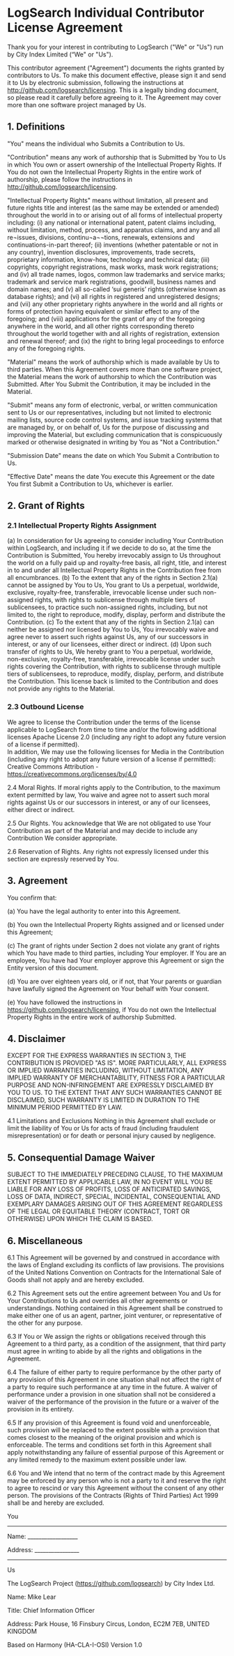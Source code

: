# LogSearch Individual Contributor License Agreement

Thank you for your interest in contributing to LogSearch ("We" or "Us")
run by City Index Limited (“We" or "Us"). 

This contributor agreement ("Agreement") documents the rights granted by
contributors to Us. To make this document effective, please sign it and send
it to Us by electronic submission, following the instructions at
http://github.com/logsearch/licensing. This is a legally binding document, so
please read it carefully before agreeing to it. The Agreement may cover more
than one software project managed by Us.

## 1. Definitions

"You" means the individual who Submits a Contribution to Us.

"Contribution" means any work of authorship that is Submitted by You to Us in
which You own or assert ownership of the Intellectual Property Rights. If You do 
not own the Intellectual Property Rights in the entire work of authorship, please 
follow the instructions in http://github.com/logsearch/licensing.

"Intellectual Property Rights" means without limitation, all present and future 
rights title and interest  (as the same may be extended or amended) throughout 
the world in to or arising out of all forms of intellectual property including: 
(i) any national or international patent, patent claims  including, without 
limitation, method, process, and apparatus claims, and any and all re¬issues, 
divisions, continu¬a¬¬tions, renewals, extensions and continuations-in-part thereof; 
(ii) inventions (whether patentable or not in any country), invention disclosures, 
improvements, trade secrets, proprietary information, know-how, technology and 
technical data; 
(iii) copyrights, copyright registrations, mask works, mask work registrations; and 
(iv) all trade names, logos, common law trademarks and service marks; trademark 
and service mark registrations, goodwill, business names and domain names; and 
(v) all so-called ‘sui generis’ rights (otherwise known as database rights); and 
(vi) all rights in registered and unregistered designs; and 
(vii) any other proprietary rights anywhere in the world and all rights or forms 
of protection having equivalent or similar effect to any of the foregoing; and 
(viii) applications for the grant of any of the foregoing anywhere in the world, 
and all other rights corresponding thereto throughout the world together with 
and all rights of registration, extension and renewal thereof; and 
(ix) the right to bring legal proceedings to enforce any of the foregoing rights.

"Material" means the work of authorship which is made available by Us to third
parties. When this Agreement covers more than one software project, the
Material means the work of authorship to which the Contribution was Submitted.
After You Submit the Contribution, it may be included in the Material.

"Submit" means any form of electronic, verbal, or written communication sent
to Us or our representatives, including but not limited to electronic mailing
lists, source code control systems, and issue tracking systems that are
managed by, or on behalf of, Us for the purpose of discussing and improving
the Material, but excluding communication that is conspicuously marked or
otherwise designated in writing by You as "Not a Contribution."

"Submission Date" means the date on which You Submit a Contribution to Us.

"Effective Date" means the date You execute this Agreement or the date You
first Submit a Contribution to Us, whichever is earlier.

## 2. Grant of Rights

### 2.1 Intellectual Property Rights Assignment

(a) In consideration for Us agreeing to consider including Your Contribution 
within LogSearch, and including it if we decide to do so, at the time the 
Contribution is Submitted, You hereby irrevocably assign to Us throughout the 
world on a fully paid up and royalty-free basis, all right, title, and interest 
in to and under all Intellectual Property Rights in the Contribution free from 
all encumbrances.
(b) To the extent that any of the rights in Section 2.1(a) cannot be assigned 
by You to Us, You grant to Us a perpetual, worldwide, exclusive, royalty-free, 
transferable, irrevocable license under such non-assigned rights, with rights to 
sublicense through multiple tiers of sublicensees, to practice such non-assigned 
rights, including, but not limited to, the right to reproduce, modify, display, 
perform and distribute the Contribution.
(c) To the extent that any of the rights in Section 2.1(a) can neither be 
assigned nor licensed by You to Us, You irrevocably waive and agree never to 
assert such rights against Us, any of our successors in interest, or any of 
our licensees, either direct or indirect.
(d) Upon such transfer of rights to Us, We hereby grant to You a perpetual, 
worldwide, non-exclusive, royalty-free, transferable, irrevocable license 
under such rights covering the Contribution, with rights to sublicense through 
multiple tiers of sublicensees, to reproduce, modify, display, perform, and 
distribute the Contribution. This license back is limited to the 
Contribution and does not provide any rights to the Material.

### 2.3 Outbound License

We agree to license the Contribution under the terms of the license applicable 
to LogSearch from time to time and/or the following additional licenses 
Apache License 2.0 (including any right to adopt any future version of a license 
if permitted).  
In addition, We may use the following licenses for Media in the Contribution 
(including any right to adopt any future version of a license if permitted):
Creative Commons Attribution - https://creativecommons.org/licenses/by/4.0

2.4 Moral Rights. If moral rights apply to the Contribution, to the maximum
extent permitted by law, You waive and agree not to assert such moral rights
against Us or our successors in interest, or any of our licensees, either
direct or indirect.

2.5 Our Rights. You acknowledge that We are not obligated to use Your
Contribution as part of the Material and may decide to include any
Contribution We consider appropriate.

2.6 Reservation of Rights. Any rights not expressly licensed under this
section are expressly reserved by You.

## 3. Agreement

You confirm that:

(a) You have the legal authority to enter into this Agreement.

(b) You own the Intellectual Property Rights assigned and or licensed under 
this Agreement;

(c) The grant of rights under Section 2 does not violate any grant of rights
which You have made to third parties, including Your employer. If You are an
employee, You have had Your employer approve this Agreement or sign the Entity
version of this document. 

(d) You are over eighteen years old, or if not, that Your parents or guardian 
have lawfully signed the Agreement on Your behalf with Your consent.

(e) You have followed the instructions in https://github.com/logsearch/licensing,
if You do not own the Intellectual Property Rights in the entire work of 
authorship Submitted.

## 4. Disclaimer

EXCEPT FOR THE EXPRESS WARRANTIES IN SECTION 3, THE CONTRIBUTION IS PROVIDED
"AS IS". MORE PARTICULARLY, ALL EXPRESS OR IMPLIED WARRANTIES INCLUDING,
WITHOUT LIMITATION, ANY IMPLIED WARRANTY OF MERCHANTABILITY, FITNESS FOR A
PARTICULAR PURPOSE AND NON-INFRINGEMENT ARE EXPRESSLY DISCLAIMED BY YOU TO US.
TO THE EXTENT THAT ANY SUCH WARRANTIES CANNOT BE DISCLAIMED, SUCH WARRANTY IS
LIMITED IN DURATION TO THE MINIMUM PERIOD PERMITTED BY LAW.

4.1 Limitations and Exclusions
Nothing in this Agreement shall exclude or limit the liability of You or Us 
for acts of fraud (including fraudulent misrepresentation) or for death or 
personal injury caused by negligence.

## 5. Consequential Damage Waiver

SUBJECT TO THE IMMEDIATELY PRECEDING CLAUSE, 
TO THE MAXIMUM EXTENT PERMITTED BY APPLICABLE LAW, IN NO EVENT WILL YOU BE
LIABLE FOR ANY LOSS OF PROFITS, LOSS OF ANTICIPATED SAVINGS, LOSS OF DATA,
INDIRECT, SPECIAL, INCIDENTAL, CONSEQUENTIAL AND EXEMPLARY DAMAGES ARISING OUT
OF THIS AGREEMENT REGARDLESS OF THE LEGAL OR EQUITABLE THEORY (CONTRACT, TORT
OR OTHERWISE) UPON WHICH THE CLAIM IS BASED.

## 6. Miscellaneous

6.1 This Agreement will be governed by and construed in accordance with the
laws of England excluding its conflicts of law provisions. The provisions of the 
United Nations Convention on Contracts for the International Sale of Goods 
shall not apply and are hereby excluded.

6.2 This Agreement sets out the entire agreement between You and Us for Your
Contributions to Us and overrides all other agreements or understandings.
Nothing contained in this Agreement shall be construed to make either one of 
us an agent, partner, joint venturer, or representative of the other for any purpose. 

6.3 If You or We assign the rights or obligations received through this
Agreement to a third party, as a condition of the assignment, that third party
must agree in writing to abide by all the rights and obligations in the
Agreement.

6.4 The failure of either party to require performance by the other party of
any provision of this Agreement in one situation shall not affect the right of
a party to require such performance at any time in the future. A waiver of
performance under a provision in one situation shall not be considered a
waiver of the performance of the provision in the future or a waiver of the
provision in its entirety.

6.5 If any provision of this Agreement is found void and unenforceable, such
provision will be replaced to the extent possible with a provision that comes
closest to the meaning of the original provision and which is enforceable. The
terms and conditions set forth in this Agreement shall apply notwithstanding
any failure of essential purpose of this Agreement or any limited remedy to
the maximum extent possible under law.

6.6  You and We intend that no term of the contract made by this Agreement 
may be enforced by any person who is not a party to it and reserve the 
right to agree to rescind or vary this Agreement without the consent of any 
other person. The provisions of the Contracts (Rights of Third Parties) Act 1999 
shall be and hereby are excluded.

You

________________________

Name: __________________

Address: ________________

________________________

Us

The LogSearch Project (https://github.com/logsearch) by City Index Ltd.

Name: Mike Lear

Title: Chief Information Officer

Address: Park House, 16 Finsbury Circus, London, EC2M 7EB, UNITED KINGDOM

Based on Harmony (HA-CLA-I-OSI) Version 1.0
